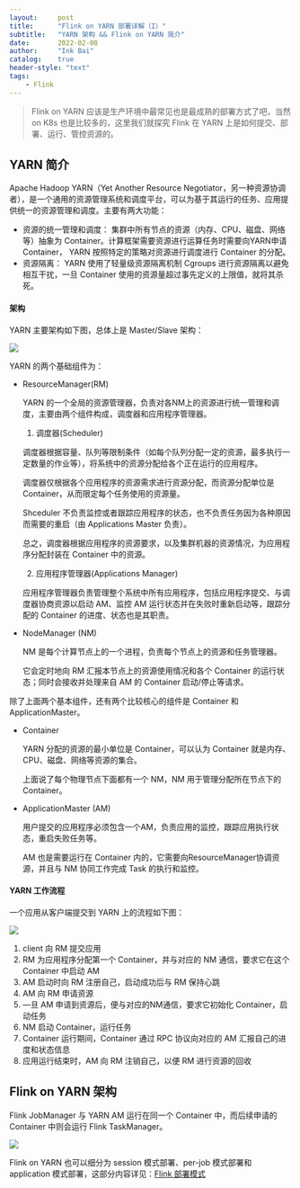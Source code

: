 ```yaml
---
layout:     post
title:      "Flink on YARN 部署详解（I）"
subtitle:   "YARN 架构 && Flink on YARN 简介"
date:       2022-02-08
author:     "Ink Bai"
catalog:    true
header-style: "text"
tags:
    - Flink
---
```


> Flink on YARN 应该是生产环境中最常见也是最成熟的部署方式了吧，当然 on K8s 也是比较多的，这里我们就探究 Flink 在 YARN 上是如何提交、部署、运行、管控资源的。

## YARN 简介
Apache Hadoop YARN（Yet Another Resource Negotiator，另一种资源协调者），是一个通用的资源管理系统和调度平台，可以为基于其运行的任务、应用提供统一的资源管理和调度。主要有两大功能：

- 资源的统一管理和调度： 集群中所有节点的资源（内存、CPU、磁盘、网络等）抽象为 Container。计算框架需要资源进行运算任务时需要向YARN申请 Container， YARN 按照特定的策略对资源进行调度进行 Container 的分配。
- 资源隔离： YARN 使用了轻量级资源隔离机制 Cgroups 进行资源隔离以避免相互干扰，一旦 Container 使用的资源量超过事先定义的上限值，就将其杀死。

#### 架构
YARN 主要架构如下图，总体上是 Master/Slave 架构：

![](/img/content/Nodo.jpg)

YARN 的两个基础组件为：

- ResourceManager(RM)

  YARN 的一个全局的资源管理器，负责对各NM上的资源进行统一管理和调度，主要由两个组件构成，调度器和应用程序管理器。

    1. 调度器(Scheduler)

    调度器根据容量、队列等限制条件（如每个队列分配一定的资源，最多执行一定数量的作业等），将系统中的资源分配给各个正在运行的应用程序。

    调度器仅根据各个应用程序的资源需求进行资源分配，而资源分配单位是 Container，从而限定每个任务使用的资源量。

    Shceduler 不负责监控或者跟踪应用程序的状态，也不负责任务因为各种原因而需要的重启（由 Applications Master 负责）。

    总之，调度器根据应用程序的资源要求，以及集群机器的资源情况，为应用程序分配封装在 Container 中的资源。

    2. 应用程序管理器(Applications Manager)

    应用程序管理器负责管理整个系统中所有应用程序，包括应用程序提交、与调度器协商资源以启动 AM、监控 AM 运行状态并在失败时重新启动等，跟踪分配的 Container 的进度、状态也是其职责。

- NodeManager (NM)

  NM 是每个计算节点上的一个进程，负责每个节点上的资源和任务管理器。

  它会定时地向 RM 汇报本节点上的资源使用情况和各个 Container 的运行状态；同时会接收并处理来自 AM 的 Container 启动/停止等请求。

除了上面两个基本组件，还有两个比较核心的组件是 Container 和 ApplicationMaster。

- Container

  YARN 分配的资源的最小单位是 Container，可以认为 Container 就是内存、CPU、磁盘、网络等资源的集合。

  上面说了每个物理节点下面都有一个 NM，NM 用于管理分配所在节点下的 Container。

- ApplicationMaster (AM)

  用户提交的应用程序必须包含一个AM，负责应用的监控，跟踪应用执行状态，重启失败任务等。

  AM 也是需要运行在 Container 内的，它需要向ResourceManager协调资源，并且与 NM 协同工作完成 Task 的执行和监控。

#### YARN 工作流程
一个应用从客户端提交到 YARN 上的流程如下图：

![](/img/content/yarn-work.jpg)

1. client 向 RM 提交应用
2. RM 为应用程序分配第一个 Container，并与对应的 NM 通信，要求它在这个 Container 中启动 AM
3. AM 启动时向 RM 注册自己，启动成功后与 RM 保持心跳
4. AM 向 RM 申请资源
5. —旦 AM 申请到资源后，便与对应的NM通信，要求它初始化 Container，启动任务
6. NM 启动 Container，运行任务
7. Container 运行期间，Container 通过 RPC 协议向对应的 AM 汇报自己的进度和状态信息
8. 应用运行结束时，AM 向 RM 注销自己，以便 RM 进行资源的回收

## Flink on YARN 架构
Flink JobManager 与 YARN AM 运行在同一个 Container 中，而后续申请的 Container 中则会运行 Flink TaskManager。

![](/img/content/flink-yarn.jpg)

Flink on YARN 也可以细分为 session 模式部署、per-job 模式部署和 application 模式部署，这部分内容详见：[Flink 部署模式](/2021/08/26/flink-architecture/#部署模式)
